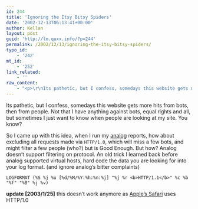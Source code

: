 ```yaml
---
id: 244
title: 'Ignoring the Itsy Bitsy Spiders'
date: '2002-12-13T06:13:41+00:00'
author: Kellan
layout: post
guid: 'http://lm.quxx.info/?p=244'
permalink: /2002/12/13/ignoring-the-itsy-bitsy-spiders/
typo_id:
    - '242'
mt_id:
    - '252'
link_related:
    - ''
raw_content:
    - "<p>\r\nIts pathetic, but I confess, somedays this website gets more hits from bots, then from people.  Not that I have anything against bots, equal rights and all, but sometimes I just want to know when people are looking at my site.  You know?\r\n</p>\r\n<p>\r\nSo I came up with this idea, when I run my <a href=\\\"http://www.analog.cx\\\">analog</a> reports, how about excluding all requests made via <code>HTTP/1.0</code>, which will miss a few bots, and might filter a few people (who?) but is Good Enough.  But how?  Analog doesn\\'t support filtering on protocol.  An old trick I learned back before analog supported virtual hosts, hard code the data you are looking for into your log format. (and ignore analog\\'s bitter complaints)\r\n</p>\r\n<p>\r\n<p>\r\n<code>LOGFORMAT (%S %j %u [%d/%M/%Y:%h:%n:%j] \\\"%j %r <b>HTTP/1.1</b>\\\" %c %b \\\"%f\\\" \\\"%B\\\" %j %v)</code>\r\n</p>\r\n<p>\r\n<b>update [2003/1/25]</b> this doesn\\'t work anymore as <a href=\\\"http://www.apple.com/safari\\\">Apple\\'s Safari</a> uses HTTP/1.0\r\n</p>"
---
```


Its pathetic, but I confess, somedays this website gets more hits from bots, then from people. Not that I have anything against bots, equal rights and all, but sometimes I just want to know when people are looking at my site. You know?

So I came up with this idea, when I run my [analog](http://www.analog.cx) reports, how about excluding all requests made via `HTTP/1.0`, which will miss a few bots, and might filter a few people (who?) but is Good Enough. But how? Analog doesn’t support filtering on protocol. An old trick I learned back before analog supported virtual hosts, hard code the data you are looking for into your log format. (and ignore analog’s bitter complaints)

`LOGFORMAT (%S %j %u [%d/%M/%Y:%h:%n:%j] "%j %r <b>HTTP/1.1</b>" %c %b "%f" "%B" %j %v)`

**update [2003/1/25]** this doesn’t work anymore as [Apple’s Safari](http://www.apple.com/safari) uses HTTP/1.0